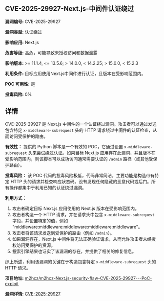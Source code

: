 ## CVE-2025-29927-Next.js-中间件认证绕过

**漏洞编号:** CVE-2025-29927

**漏洞类型:** 认证绕过

**影响应用:** Next.js

**危害等级:** 高危，可能导致未授权访问和数据泄露

**影响版本:** >= 11.1.4, <= 13.5.6; > 14.0.0, < 14.2.25; > 15.0.0, < 15.2.3

**利用条件:** 目标应用使用Next.js中间件进行认证，且版本在受影响范围内。

**POC 可用性:** 是

**投毒风险:** 0%

## 详情

CVE-2025-29927 是 Next.js 中间件的一个认证绕过漏洞。攻击者可以通过发送包含特定 `x-middleware-subrequest` 头的 HTTP 请求绕过中间件的认证检查，从而访问受保护的路由。

**有效性：**
提供的 Python 脚本是一个有效的 POC，它通过设置 `x-middleware-subrequest` 头来尝试绕过认证。如果目标 Next.js 应用存在此漏洞，并且版本在受影响范围内，则该脚本可以成功访问通常需要认证的 `/admin` 路径（或其他受保护路由）。

**投毒风险：**
该 POC 代码的投毒风险极低，代码非常简洁，主要功能是构造带有特定 HTTP 头的请求并检查响应状态码。没有发现任何隐藏的恶意代码或后门。所有操作都集中于利用已知的认证绕过漏洞。

**利用方式：**
1.  攻击者确定目标 Next.js 应用使用的 Next.js 版本在受影响范围内。
2.  攻击者构造一个 HTTP 请求，并在请求头中包含 `x-middleware-subrequest` 字段，并设置特定的值，例如 "middleware:middleware:middleware:middleware:middleware"。
3.  攻击者将该请求发送到受保护的路由（例如 `/admin`）。
4.  如果漏洞存在，Next.js 中间件将无法正确验证请求，从而允许攻击者未经授权访问受保护的资源。
5.  搜索引擎结果也证实了该漏洞的存在，并提供了相关的修复信息。

综上所述，利用该漏洞的关键在于构造包含特定 `x-middleware-subrequest` 头的 HTTP 请求。

**项目地址:** [m2hcz/m2hcz-Next.js-security-flaw-CVE-2025-29927---PoC-exploit](https://github.com/m2hcz/m2hcz-Next.js-security-flaw-CVE-2025-29927---PoC-exploit)

**漏洞详情:** [CVE-2025-29927](https://nvd.nist.gov/vuln/detail/CVE-2025-29927)